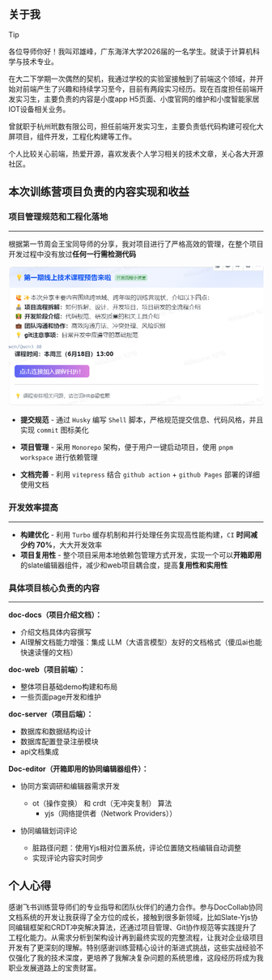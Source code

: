 ## 关于我

> [!TIP]
>
> 各位导师你好！我叫邓雄峰，广东海洋大学2026届的一名学生。就读于计算机科学与技术专业。
>
> 在大二下学期一次偶然的契机，我通过学校的实验室接触到了前端这个领域，并开始对前端产生了兴趣和持续学习至今，目前有两段实习经历。现在百度担任前端开发实习生，主要负责的内容是小度app H5页面、小度官网的维护和小度智能家居IOT设备相关业务。
>
> 曾就职于杭州玳数有限公司，担任前端开发实习生，主要负责低代码构建可视化大屏项目，组件开发，工程化构建等工作。
>
> 个人比较关心前端，热爱开源，喜欢发表个人学习相关的技术文章，关心各大开源社区。

## 本次训练营项目负责的内容实现和收益

### 项目管理规范和工程化落地

---

根据第一节周会王宝同导师的分享，我对项目进行了严格高效的管理，在整个项目开发过程中没有放过**任何一行需检测代码**

![image-20250707224124119](./image/image-20250707224124119.png)

- **提交规范** - 通过 `Husky` 编写 `Shell` 脚本，严格规范提交信息、代码风格，并且实现 `commit` 图标美化

- **项目管理** - 采用 `Monorepo` 架构，便于用户一键启动项目，使用 `pnpm workspace` 进行依赖管理

- **文档完善** - 利用 `vitepress` 结合 `github action` + `github Pages` 部署的详细使用文档 

  

### 开发效率提高

----



- **构建优化** - 利用 `Turbo` 缓存机制和并行处理任务实现高性能构建，`CI` **时间减少约 70%**，大大开发效率
- **项目复用性** - 整个项目采用本地依赖包管理方式开发，实现一个可以**开箱即用**的slate编辑器组件，减少和web项目耦合度，提高**复用性和实用性**



### 具体项目核心负责的内容

---



**doc-docs（项目介绍文档）：**

- 介绍文档具体内容撰写
- AI理解文档能力增强：集成 LLM（大语言模型）友好的文档格式（傻瓜ai也能快速读懂的文档）

**doc-web（项目前端）：**

- 整体项目基础demo构建和布局
- 一些页面page开发和维护

**doc-server（项目后端）：**

- 数据库和数据结构设计
- 数据库配置登录注册模块
- api文档集成

**Doc-editor（开箱即用的协同编辑器组件）：**

- 协同方案调研和编辑器需求开发
  - ot（操作变换） 和 crdt（无冲突复制） 算法
    - yjs（网络提供者（Network Providers））

- 协同编辑划词评论  
  - 脏路径问题：使用Yjs相对位置系统，评论位置随文档编辑自动调整
  - 实现评论内容实时同步

## 个人心得
感谢飞书训练营导师们的专业指导和团队伙伴们的通力合作。参与DocCollab协同文档系统的开发让我获得了全方位的成长，接触到很多新领域，比如Slate-Yjs协同编辑框架和CRDT冲突解决算法，还通过项目管理、Git协作规范等实践提升了工程化能力。从需求分析到架构设计再到最终实现的完整流程，让我对企业级项目开发有了更深刻的理解。特别感谢训练营精心设计的渐进式挑战，这些实战经验不仅强化了我的技术深度，更培养了我解决复杂问题的系统思维，这段经历将成为我职业发展道路上的宝贵财富。

